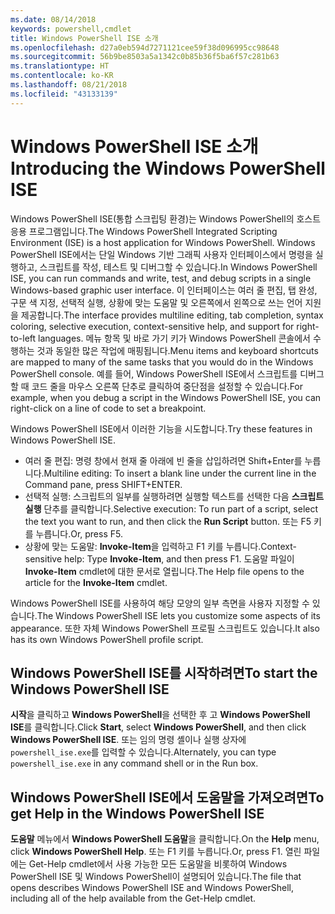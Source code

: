 ```yaml
---
ms.date: 08/14/2018
keywords: powershell,cmdlet
title: Windows PowerShell ISE 소개
ms.openlocfilehash: d27a0eb594d7271121cee59f38d096995cc98648
ms.sourcegitcommit: 56b9be8503a5a1342c0b85b36f5ba6f57c281b63
ms.translationtype: HT
ms.contentlocale: ko-KR
ms.lasthandoff: 08/21/2018
ms.locfileid: "43133139"
---
```

# <a name="introducing-the-windows-powershell-ise"></a><span data-ttu-id="fb891-103">Windows PowerShell ISE 소개</span><span class="sxs-lookup"><span data-stu-id="fb891-103">Introducing the Windows PowerShell ISE</span></span>

<span data-ttu-id="fb891-104">Windows PowerShell ISE(통합 스크립팅 환경)는 Windows PowerShell의 호스트 응용 프로그램입니다.</span><span class="sxs-lookup"><span data-stu-id="fb891-104">The Windows PowerShell Integrated Scripting Environment (ISE) is a host application for Windows PowerShell.</span></span> <span data-ttu-id="fb891-105">Windows PowerShell ISE에서는 단일 Windows 기반 그래픽 사용자 인터페이스에서 명령을 실행하고, 스크립트를 작성, 테스트 및 디버그할 수 있습니다.</span><span class="sxs-lookup"><span data-stu-id="fb891-105">In Windows PowerShell ISE, you can run commands and write, test, and debug scripts in a single Windows-based graphic user interface.</span></span> <span data-ttu-id="fb891-106">이 인터페이스는 여러 줄 편집, 탭 완성, 구문 색 지정, 선택적 실행, 상황에 맞는 도움말 및 오른쪽에서 왼쪽으로 쓰는 언어 지원을 제공합니다.</span><span class="sxs-lookup"><span data-stu-id="fb891-106">The interface provides multiline editing, tab completion, syntax coloring, selective execution, context-sensitive help, and support for right-to-left languages.</span></span> <span data-ttu-id="fb891-107">메뉴 항목 및 바로 가기 키가 Windows PowerShell 콘솔에서 수행하는 것과 동일한 많은 작업에 매핑됩니다.</span><span class="sxs-lookup"><span data-stu-id="fb891-107">Menu items and keyboard shortcuts are mapped to many of the same tasks that you would do in the Windows PowerShell console.</span></span> <span data-ttu-id="fb891-108">예를 들어, Windows PowerShell ISE에서 스크립트를 디버그할 때 코드 줄을 마우스 오른쪽 단추로 클릭하여 중단점을 설정할 수 있습니다.</span><span class="sxs-lookup"><span data-stu-id="fb891-108">For example, when you debug a script in the Windows PowerShell ISE, you can right-click on a line of code to set a breakpoint.</span></span>

<span data-ttu-id="fb891-109">Windows PowerShell ISE에서 이러한 기능을 시도합니다.</span><span class="sxs-lookup"><span data-stu-id="fb891-109">Try these features in Windows PowerShell ISE.</span></span>

- <span data-ttu-id="fb891-110">여러 줄 편집: 명령 창에서 현재 줄 아래에 빈 줄을 삽입하려면 Shift+Enter를 누릅니다.</span><span class="sxs-lookup"><span data-stu-id="fb891-110">Multiline editing: To insert a blank line under the current line in the Command pane, press SHIFT+ENTER.</span></span>
- <span data-ttu-id="fb891-111">선택적 실행: 스크립트의 일부를 실행하려면 실행할 텍스트를 선택한 다음 **스크립트 실행** 단추를 클릭합니다.</span><span class="sxs-lookup"><span data-stu-id="fb891-111">Selective execution: To run part of a script, select the text you want to run, and then click the **Run Script** button.</span></span> <span data-ttu-id="fb891-112">또는 F5 키를 누릅니다.</span><span class="sxs-lookup"><span data-stu-id="fb891-112">Or, press F5.</span></span>
- <span data-ttu-id="fb891-113">상황에 맞는 도움말: **Invoke-Item**을 입력하고 F1 키를 누릅니다.</span><span class="sxs-lookup"><span data-stu-id="fb891-113">Context-sensitive help: Type **Invoke-Item**, and then press F1.</span></span> <span data-ttu-id="fb891-114">도움말 파일이 **Invoke-Item** cmdlet에 대한 문서로 열립니다.</span><span class="sxs-lookup"><span data-stu-id="fb891-114">The Help file opens to the article for the **Invoke-Item** cmdlet.</span></span>

<span data-ttu-id="fb891-115">Windows PowerShell ISE를 사용하여 해당 모양의 일부 측면을 사용자 지정할 수 있습니다.</span><span class="sxs-lookup"><span data-stu-id="fb891-115">The Windows PowerShell ISE lets you customize some aspects of its appearance.</span></span> <span data-ttu-id="fb891-116">또한 자체 Windows PowerShell 프로필 스크립트도 있습니다.</span><span class="sxs-lookup"><span data-stu-id="fb891-116">It also has its own Windows PowerShell profile script.</span></span>

## <a name="to-start-the-windows-powershell-ise"></a><span data-ttu-id="fb891-117">Windows PowerShell ISE를 시작하려면</span><span class="sxs-lookup"><span data-stu-id="fb891-117">To start the Windows PowerShell ISE</span></span>

<span data-ttu-id="fb891-118">**시작**을 클릭하고 **Windows PowerShell**을 선택한 후 고 **Windows PowerShell ISE**를 클릭합니다.</span><span class="sxs-lookup"><span data-stu-id="fb891-118">Click **Start**, select **Windows PowerShell**, and then click **Windows PowerShell ISE**.</span></span>
<span data-ttu-id="fb891-119">또는 임의 명령 셸이나 실행 상자에 `powershell_ise.exe`를 입력할 수 있습니다.</span><span class="sxs-lookup"><span data-stu-id="fb891-119">Alternately, you can type `powershell_ise.exe` in any command shell or in the Run box.</span></span>

## <a name="to-get-help-in-the-windows-powershell-ise"></a><span data-ttu-id="fb891-120">Windows PowerShell ISE에서 도움말을 가져오려면</span><span class="sxs-lookup"><span data-stu-id="fb891-120">To get Help in the Windows PowerShell ISE</span></span>

<span data-ttu-id="fb891-121">**도움말** 메뉴에서 **Windows PowerShell 도움말**을 클릭합니다.</span><span class="sxs-lookup"><span data-stu-id="fb891-121">On the **Help** menu, click **Windows PowerShell Help**.</span></span> <span data-ttu-id="fb891-122">또는 F1 키를 누릅니다.</span><span class="sxs-lookup"><span data-stu-id="fb891-122">Or, press F1.</span></span> <span data-ttu-id="fb891-123">열린 파일에는 Get-Help cmdlet에서 사용 가능한 모든 도움말을 비롯하여 Windows PowerShell ISE 및 Windows PowerShell이 설명되어 있습니다.</span><span class="sxs-lookup"><span data-stu-id="fb891-123">The file that opens describes Windows PowerShell ISE and Windows PowerShell, including all of the help available from the Get-Help cmdlet.</span></span>